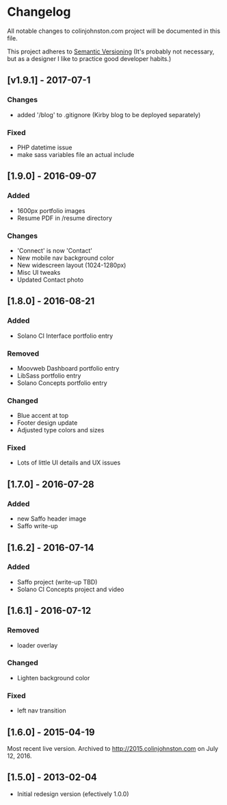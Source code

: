 # Changelog

All notable changes to colinjohnston.com project will be documented in this file.

This project adheres to [Semantic Versioning](http://semver.org/) (It's probably not necessary, but as a designer I like to practice good developer habits.) 

## [v1.9.1] - 2017-07-1

### Changes 
- added '/blog' to .gitignore (Kirby blog to be deployed separately)

### Fixed 
- PHP datetime issue
- make sass variables file an actual include

## [1.9.0] - 2016-09-07

### Added
- 1600px portfolio images
- Resume PDF in /resume directory

### Changes
- 'Connect' is now 'Contact'
- New mobile nav background color
- New widescreen layout (1024-1280px)
- Misc UI tweaks
- Updated Contact photo

## [1.8.0] - 2016-08-21

### Added
- Solano CI Interface portfolio entry

### Removed
- Moovweb Dashboard portfolio entry
- LibSass portfolio entry
- Solano Concepts portfolio entry

### Changed
- Blue accent at top
- Footer design update
- Adjusted type colors and sizes 

### Fixed 
- Lots of little UI details and UX issues

## [1.7.0] - 2016-07-28

### Added 
- new Saffo header image
- Saffo write-up

## [1.6.2] - 2016-07-14

### Added
- Saffo project (write-up TBD)
- Solano CI Concepts project and video

## [1.6.1] - 2016-07-12

### Removed
- loader overlay

### Changed
- Lighten background color

### Fixed
- left nav transition


## [1.6.0] - 2015-04-19

Most recent live version.
Archived to http://2015.colinjohnston.com on July 12, 2016.

## [1.5.0] - 2013-02-04

- Initial redesign version (efectively 1.0.0)

